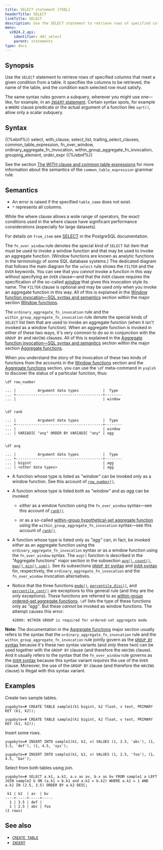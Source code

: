 ```yaml
---
title: SELECT statement [YSQL]
headerTitle: SELECT
linkTitle: SELECT
description: Use the SELECT statement to retrieve rows of specified columns that meet a given condition from a table.
menu:
  v2024.2_api:
    identifier: dml_select
    parent: statements
type: docs
---
```


## Synopsis

Use the `SELECT` statement to retrieve rows of specified columns that meet a given condition from a table. It specifies the columns to be retrieved, the name of the table, and the condition each selected row must satisfy.

The same syntax rules govern a subquery, wherever you might use one—like, for example, in an [`INSERT` statement](../dml_insert/). Certain syntax spots, for example a `WHERE` clause predicate or the actual argument of a function like `sqrt()`, allow only a scalar subquery.

## Syntax

{{%ebnf%}}
  select,
  with_clause,
  select_list,
  trailing_select_clauses,
  common_table_expression,
  fn_over_window,
  ordinary_aggregate_fn_invocation,
  within_group_aggregate_fn_invocation,
  grouping_element,
  order_expr
{{%/ebnf%}}

See the section [The WITH clause and common table expressions](../../with-clause/) for more information about the semantics of the `common_table_expression` grammar rule.

## Semantics

- An error is raised if the specified `table_name` does not exist.
- `*` represents all columns.

While the where clause allows a wide range of operators, the exact conditions used in the where clause have significant performance considerations (especially for large datasets).

For details on `from_item` see [SELECT](https://www.postgresql.org/docs/11/static/sql-select.html) in the PostgreSQL documentation.

The `fn_over_window` rule denotes the special kind of `SELECT` list item that must be used to invoke a window function and that may be used to invoke an aggregate function. (Window functions are known as analytic functions in the terminology of some SQL database systems.) The dedicated diagram that follows the main diagram for the `select` rule shows the `FILTER` and the `OVER` keywords. You can see that you _cannot_ invoke a function in this way without specifying an `OVER` clause—and that the `OVER` clause requires the specification of the so-called [_window_](../../../exprs/window_functions/invocation-syntax-semantics/#the-window-definition-rule) that gives this invocation style its name. The `FILTER` clause is optional and may be used _only_ when you invoke an aggregate function in this way. All of this is explained in the [Window function invocation—SQL syntax and semantics](../../../exprs/window_functions/invocation-syntax-semantics/) section within the major section [Window functions](../../../exprs/window_functions/).

The `ordinary_aggregate_fn_invocation` rule and the `within_group_aggregate_fn_invocation` rule denote the special kinds of `SELECT` list item that are used to invoke an aggregate function (when it isn't invoked as a window function). When an aggregate function is invoked in either of these two ways, it's very common to do so in conjunction with the `GROUP BY` and `HAVING` clauses. All of this is explained in the [Aggregate function invocation—SQL syntax and semantics](../../../exprs/aggregate_functions/invocation-syntax-semantics/) section within the major section [Aggregate functions](../../../exprs/aggregate_functions/).

When you understand the story of the invocation of these two kinds of functions from the accounts in the [Window functions](../../../exprs/window_functions/) section and the [Aggregate functions](../../../exprs/aggregate_functions/) section, you can use the `\df` meta-command in `ysqlsh` to discover the status of a particular function, thus:

```
\df row_number

... |          Argument data types           |  Type
... +----------------------------------------+--------
... |                                        | window


\df rank

... |          Argument data types           |  Type
... +----------------------------------------+--------
... |                                        | window
... | VARIADIC "any" ORDER BY VARIADIC "any" | agg


\df avg

... |          Argument data types           |  Type
... +----------------------------------------+--------
... | bigint                                 | agg
... | <other data types>                     | agg
```

- A function whose type is listed as _"window"_ can be invoked _only_ as a window function. See this account of [`row_number()`](../../../exprs/window_functions/function-syntax-semantics/row-number-rank-dense-rank/#row-number).

- A function whose type is listed _both_ as _"window"_ and as _agg_ can be invoked:

  - _either_ as a window function using the `fn_over_window` syntax—see this account of [`rank()`](../../../exprs/window_functions/function-syntax-semantics/row-number-rank-dense-rank/#rank)

  - _or_ as a so-called [within-group hypothetical-set aggregate function](../../../exprs/aggregate_functions/function-syntax-semantics/#within-group-hypothetical-set-aggregate-functions) using the `within_group_aggregate_fn_invocation` syntax—see this account of [`rank()`](../../../exprs/aggregate_functions/function-syntax-semantics/rank-dense-rank-percent-rank-cume-dist/#rank).

- A function whose type is listed only as _"agg"_ can, in fact, be invoked _either_ as an aggregate function using the `ordinary_aggregate_fn_invocation` syntax _or_ as a window function using the `fn_over_window` syntax. The `avg()` function is described in the "Aggregate functions" major section in the subsection [`avg()`, `count()`, `max()`, `min()`, `sum()`](../../../exprs/aggregate_functions/function-syntax-semantics/avg-count-max-min-sum/). See its subsections [`GROUP BY` syntax](../../../exprs/aggregate_functions/function-syntax-semantics/avg-count-max-min-sum/#group-by-syntax) and [`OVER` syntax](../../../exprs/aggregate_functions/function-syntax-semantics/avg-count-max-min-sum/#over-syntax) for, respectively, the `ordinary_aggregate_fn_invocation` and the `fn_over_window` invocation alternatives.

- Notice that the three functions [`mode()`](../../../exprs/aggregate_functions/function-syntax-semantics/mode-percentile-disc-percentile-cont/#mode), [`percentile_disc()`](../../../exprs/aggregate_functions/function-syntax-semantics/mode-percentile-disc-percentile-cont/#percentile-disc-percentile-cont), and [`percentile_cont()`](../../../exprs/aggregate_functions/function-syntax-semantics/mode-percentile-disc-percentile-cont/#percentile-disc-percentile-cont) are exceptions to this general rule (and they are the _only_ exceptions). These functions are referred to as [within-group ordered-set aggregate functions](../../../exprs/aggregate_functions/function-syntax-semantics/#within-group-ordered-set-aggregate-functions). `\df` lists the type of these functions only as _"agg"_. But these _cannot_ be invoked as window functions. The attempt causes this error:

  ```
  42809: WITHIN GROUP is required for ordered-set aggregate mode
  ```

**Note:** The documentation in the [Aggregate functions](../../../exprs/aggregate_functions/) major section usually refers to the syntax that the `ordinary_aggregate_fn_invocation` rule and the `within_group_aggregate_fn_invocation` rule jointly govern as the [`GROUP BY` syntax](../../../exprs/aggregate_functions/function-syntax-semantics/avg-count-max-min-sum/#group-by-syntax) because it's these two syntax variants (and _only_ these two) can be used together with the `GROUP BY` clause (and therefore the `HAVING` clause). And it usually refers to the syntax that the `fn_over_window` rule governs as the [`OVER` syntax](../../../exprs/aggregate_functions/function-syntax-semantics/avg-count-max-min-sum/#over-syntax) because this syntax variant _requires_ the use of the `OVER` clause. Moreover, the use of the `GROUP BY` clause (and therefore the `HAVING` clause) is illegal with this syntax variant.

## Examples

Create two sample tables.

```plpgsql
yugabyte=# CREATE TABLE sample1(k1 bigint, k2 float, v text, PRIMARY KEY (k1, k2));
```

```plpgsql
yugabyte=# CREATE TABLE sample2(k1 bigint, k2 float, v text, PRIMARY KEY (k1, k2));
```

Insert some rows.

```plpgsql
yugabyte=# INSERT INTO sample1(k1, k2, v) VALUES (1, 2.5, 'abc'), (1, 3.5, 'def'), (1, 4.5, 'xyz');
```

```plpgsql
yugabyte=# INSERT INTO sample2(k1, k2, v) VALUES (1, 2.5, 'foo'), (1, 4.5, 'bar');
```

Select from both tables using join.

```plpgsql
yugabyte=# SELECT a.k1, a.k2, a.v as av, b.v as bv FROM sample1 a LEFT JOIN sample2 b ON (a.k1 = b.k1 and a.k2 = b.k2) WHERE a.k1 = 1 AND a.k2 IN (2.5, 3.5) ORDER BY a.k2 DESC;
```

```
 k1 | k2  | av  | bv
----+-----+-----+-----
  1 | 3.5 | def |
  1 | 2.5 | abc | foo
(2 rows)
```

## See also

- [`CREATE TABLE`](../ddl_create_table)
- [`INSERT`](../dml_insert)
